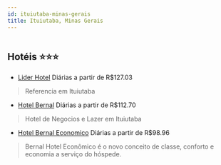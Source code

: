 ```yaml
---
id: ituiutaba-minas-gerais
title: Ituiutaba, Minas Gerais
---
```


<center><img src="https://static.hotelurbano.com/reservas/prod0/6/6425/561d63a10aec4_lider-hotel.jpg" alt="" /></center>


## Hotéis ⭐️⭐️⭐️

-    [Lider Hotel](https://www.hurb.com/aud/https://www.hurb.com/hoteis/ituiutaba/lider-hotel-6425?cmp=18055) Diárias a partir de R$127.03
   > Referencia em Ituiutaba
-    [Hotel Bernal](https://www.hurb.com/aud/https://www.hurb.com/hoteis/ituiutaba/hotel-bernal-6838?cmp=18055) Diárias a partir de R$112.70
   > Hotel de Negocios e Lazer em Ituiutaba
-    [Hotel Bernal Economico](https://www.hurb.com/aud/https://www.hurb.com/hoteis/ituiutaba/hotel-bernal-economico-7034?cmp=18055) Diárias a partir de R$98.96
   > Bernal Hotel Econômico é o novo conceito de classe, conforto e economia a serviço do hóspede.
